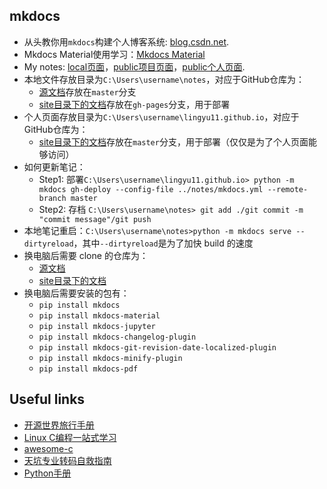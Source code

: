 ## mkdocs

* 从头教你用`mkdocs`构建个人博客系统: [blog.csdn.net](https://blog.csdn.net/qq_41261251/article/details/116021097).
* Mkdocs Material使用学习：[Mkdocs Material](https://shafish.cn/blog/mkdocs/)
* My notes: [local页面](http://127.0.0.1:8000/)，[public项目页面](https://lingyu11.github.io/notes/)，[public个人页面](https://lingyu11.github.io/).
* 本地文件存放目录为`C:\Users\username\notes`，对应于GitHub仓库为：
    - [源文档](https://github.com/lingyu11/notes/tree/master)存放在`master`分支
    - [site目录下的文档](https://github.com/lingyu11/notes/tree/gh-pages)存放在`gh-pages`分支，用于部署
* 个人页面存放目录为`C:\Users\username\lingyu11.github.io`，对应于GitHub仓库为：
    - [site目录下的文档](https://github.com/lingyu11/lingyu11.github.io)存放在`master`分支，用于部署（仅仅是为了个人页面能够访问）
* 如何更新笔记：
    - Step1: 部署`C:\Users\username\lingyu11.github.io> python -m mkdocs gh-deploy --config-file ../notes/mkdocs.yml --remote-branch master`
    - Step2: 存档 `C:\Users\username\notes> git add ./git commit -m "commit message"/git push`
* 本地笔记重启：`C:\Users\username\notes>python -m mkdocs serve --dirtyreload`，其中`--dirtyreload`是为了加快 build 的速度
* 换电脑后需要 clone 的仓库为：
    - [源文档](https://github.com/lingyu11/notes/tree/master)
    - [site目录下的文档](https://github.com/lingyu11/lingyu11.github.io)
* 换电脑后需要安装的包有：
    - `pip install mkdocs`
    - `pip install mkdocs-material`
    - `pip install mkdocs-jupyter`
    - `pip install mkdocs-changelog-plugin`
    - `pip install mkdocs-git-revision-date-localized-plugin`
    - `pip install mkdocs-minify-plugin`
    - `pip install mkdocs-pdf`


## Useful links

* [开源世界旅行手册](https://i.linuxtoy.org/docs/guide/)
* [Linux C编程一站式学习](https://akaedu.github.io/book/)
* [awesome-c](https://github.com/oz123/awesome-c)
* [天坑专业转码自救指南](https://shuiyuan.sjtu.edu.cn/t/topic/267562)
* [Python手册](https://devdocs.io/)
